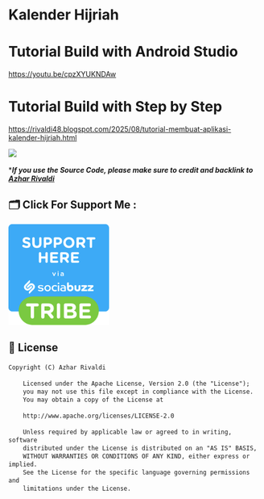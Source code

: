 # Kalender Hijriah

# Tutorial Build with Android Studio
https://youtu.be/cpzXYUKNDAw

# Tutorial Build with Step by Step
https://rivaldi48.blogspot.com/2025/08/tutorial-membuat-aplikasi-kalender-hijriah.html

<img src="https://blogger.googleusercontent.com/img/b/R29vZ2xl/AVvXsEh0DOv1UndecC8LU1N_daTieRWabklqghI7si2ZCN7xWOqEzRLZ5oSS4k5-szJyO8tcU0fG4iQb5Yw4eiQF1KZUH-1JRXkNlCQalsmyz6qxZf4J2gA_uxk8d9PFvpgGsKF9VrP4fHbdDP7OfH7Fa7xo0lvBQWsA18i6pvIiiTLDT3ziqI5-6OUSWALBMNWB/s1280/Tutorial%20Membuat%20Aplikasi%20Kalender%20Hijriah%20dengan%20Flutter.png" data-canonical-src="https://rivaldi48.blogspot.com/2025/08/tutorial-membuat-aplikasi-kalender-hijriah.html" style="max-width:100%;">

****If you use the Source Code, please make sure to credit and backlink to [Azhar Rivaldi](https://rivaldi48.blogspot.com/)***

## 🗂 Click For Support Me :
<a href="https://sociabuzz.com/azharrvldi_/donate"> 
<img src="https://github.com/AzharRivaldi/AzharRivaldi/blob/master/Support%20Here.png" width="200" height="200"></a>

## 📄 License

```
Copyright (C) Azhar Rivaldi

    Licensed under the Apache License, Version 2.0 (the "License");
    you may not use this file except in compliance with the License.
    You may obtain a copy of the License at

    http://www.apache.org/licenses/LICENSE-2.0

    Unless required by applicable law or agreed to in writing, software
    distributed under the License is distributed on an "AS IS" BASIS,
    WITHOUT WARRANTIES OR CONDITIONS OF ANY KIND, either express or implied.
    See the License for the specific language governing permissions and
    limitations under the License.

```
